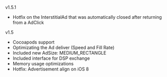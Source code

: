 v1.5.1

* Hotfix on the InterstitialAd that was automatically closed after returning from a AdClick

v1.5

* Cocoapods support
* Optimizating the Ad deliver (Speed and Fill Rate)
* Included new AdSize: MEDIUM_RECTANGLE
* Included interface for DSP exchange
* Memory usage optimizations
* Hotfix: Advertisement align on iOS 8 

